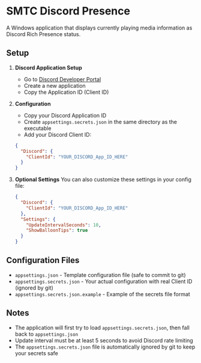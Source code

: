 # SMTC Discord Presence

A Windows application that displays currently playing media information as Discord Rich Presence status.

## Setup

1. **Discord Application Setup**
   - Go to [Discord Developer Portal](https://discord.com/developers/applications)
   - Create a new application
   - Copy the Application ID (Client ID)

2. **Configuration**
   - Copy your Discord Application ID
   - Create `appsettings.secrets.json` in the same directory as the executable
   - Add your Discord Client ID:
   
   ```json
   {
     "Discord": {
       "ClientId": "YOUR_DISCORD_App_ID_HERE"
     }
   }
   ```

3. **Optional Settings**
   You can also customize these settings in your config file:
   
   ```json
   {
     "Discord": {
       "ClientId": "YOUR_DISCORD_App_ID_HERE"
     },
     "Settings": {
       "UpdateIntervalSeconds": 10,
       "ShowBalloonTips": true
     }
   }
   ```

## Configuration Files

- `appsettings.json` - Template configuration file (safe to commit to git)
- `appsettings.secrets.json` - Your actual configuration with real Client ID (ignored by git)
- `appsettings.secrets.json.example` - Example of the secrets file format

## Notes

- The application will first try to load `appsettings.secrets.json`, then fall back to `appsettings.json`
- Update interval must be at least 5 seconds to avoid Discord rate limiting
- The `appsettings.secrets.json` file is automatically ignored by git to keep your secrets safe
